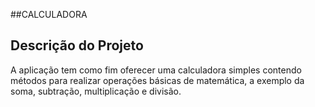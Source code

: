 ##CALCULADORA

## Descrição do Projeto
A aplicação tem como fim oferecer uma calculadora simples contendo métodos para realizar operações básicas de matemática, a exemplo da soma, subtração, multiplicação e divisão.
